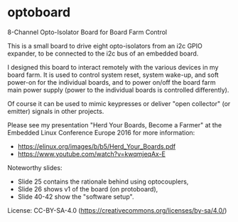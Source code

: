 # optoboard
8-Channel Opto-Isolator Board for Board Farm Control

This is a small board to drive eight opto-isolators from an i2c GPIO expander,
to be connected to the i2c bus of an embedded board.

I designed this board to interact remotely with the various devices in my board
farm.  It is used to control system reset, system wake-up, and soft power-on
for the individual boards, and to power on/off the board farm main power supply
(power to the individual boards is controlled differently).

Of course it can be used to mimic keypresses or deliver "open collector" (or
emitter) signals in other projects.

Please see my presentation "Herd Your Boards, Become a Farmer" at the Embedded
Linux Conference Europe 2016 for more information:
  - https://elinux.org/images/b/b5/Herd_Your_Boards.pdf
  - https://www.youtube.com/watch?v=kwqmjeqAx-E

Noteworthy slides:
  - Slide 25 contains the rationale behind using optocouplers,
  - Slide 26 shows v1 of the board (on protoboard),
  - Slide 40-42 show the "software setup".

License: CC-BY-SA-4.0 (https://creativecommons.org/licenses/by-sa/4.0/)
